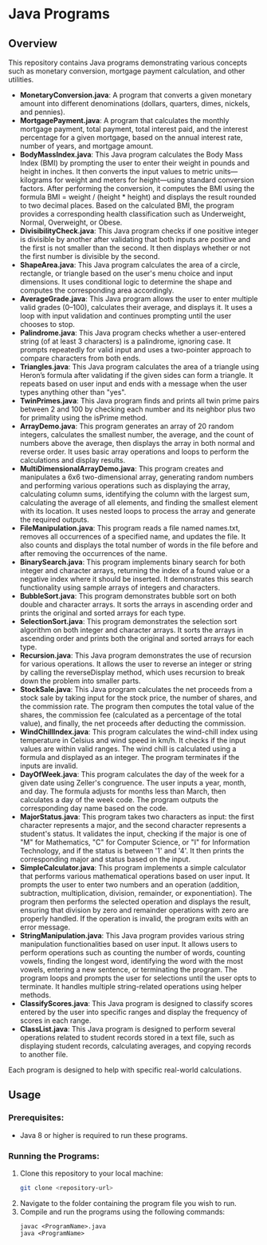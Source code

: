 # Java Programs

## Overview

This repository contains Java programs demonstrating various concepts such as monetary conversion, mortgage payment calculation, and other utilities.

- **MonetaryConversion.java**: A program that converts a given monetary amount into different denominations (dollars, quarters, dimes, nickels, and pennies).
- **MortgagePayment.java**: A program that calculates the monthly mortgage payment, total payment, total interest paid, and the interest percentage for a given mortgage, based on the annual interest rate, number of years, and mortgage amount.
- **BodyMassIndex.java**: This Java program calculates the Body Mass Index (BMI) by prompting the user to enter their weight in pounds and height in inches. It then converts the input values to metric units—kilograms for weight and meters for height—using standard conversion factors. After performing the conversion, it computes the BMI using the formula BMI = weight / (height * height) and displays the result rounded to two decimal places. Based on the calculated BMI, the program provides a corresponding health classification such as Underweight, Normal, Overweight, or Obese.
- **DivisibilityCheck.java**: This Java program checks if one positive integer is divisible by another after validating that both inputs are positive and the first is not smaller than the second. It then displays whether or not the first number is divisible by the second.
- **ShapeArea.java**: This Java program calculates the area of a circle, rectangle, or triangle based on the user's menu choice and input dimensions. It uses conditional logic to determine the shape and computes the corresponding area accordingly.
- **AverageGrade.java**: This Java program allows the user to enter multiple valid grades (0–100), calculates their average, and displays it. It uses a loop with input validation and continues prompting until the user chooses to stop.
- **Palindrome.java**: This Java program checks whether a user-entered string (of at least 3 characters) is a palindrome, ignoring case. It prompts repeatedly for valid input and uses a two-pointer approach to compare characters from both ends.
- **Triangles.java**: This Java program calculates the area of a triangle using Heron’s formula after validating if the given sides can form a triangle. It repeats based on user input and ends with a message when the user types anything other than "yes".
- **TwinPrimes.java**: This Java program finds and prints all twin prime pairs between 2 and 100 by checking each number and its neighbor plus two for primality using the isPrime method.
- **ArrayDemo.java**: This program generates an array of 20 random integers, calculates the smallest number, the average, and the count of numbers above the average, then displays the array in both normal and reverse order. It uses basic array operations and loops to perform the calculations and display results.
- **MultiDimensionalArrayDemo.java**: This program creates and manipulates a 6x6 two-dimensional array, generating random numbers and performing various operations such as displaying the array, calculating column sums, identifying the column with the largest sum, calculating the average of all elements, and finding the smallest element with its location. It uses nested loops to process the array and generate the required outputs.
- **FileManipulation.java**: This program reads a file named names.txt, removes all occurrences of a specified name, and updates the file. It also counts and displays the total number of words in the file before and after removing the occurrences of the name.
- **BinarySearch.java**: This program implements binary search for both integer and character arrays, returning the index of a found value or a negative index where it should be inserted. It demonstrates this search functionality using sample arrays of integers and characters.
- **BubbleSort.java**: This program demonstrates bubble sort on both double and character arrays. It sorts the arrays in ascending order and prints the original and sorted arrays for each type.
- **SelectionSort.java**: This program demonstrates the selection sort algorithm on both integer and character arrays. It sorts the arrays in ascending order and prints both the original and sorted arrays for each type.
- **Recursion.java**: This Java program demonstrates the use of recursion for various operations. It allows the user to reverse an integer or string by calling the reverseDisplay method, which uses recursion to break down the problem into smaller parts. 
- **StockSale.java**: This Java program calculates the net proceeds from a stock sale by taking input for the stock price, the number of shares, and the commission rate. The program then computes the total value of the shares, the commission fee (calculated as a percentage of the total value), and finally, the net proceeds after deducting the commission.
- **WindChillIndex.java**: This program calculates the wind-chill index using temperature in Celsius and wind speed in km/h. It checks if the input values are within valid ranges. The wind chill is calculated using a formula and displayed as an integer. The program terminates if the inputs are invalid.
- **DayOfWeek.java**: This program calculates the day of the week for a given date using Zeller's congruence. The user inputs a year, month, and day. The formula adjusts for months less than March, then calculates a day of the week code. The program outputs the corresponding day name based on the code.
- **MajorStatus.java**: This program takes two characters as input: the first character represents a major, and the second character represents a student's status. It validates the input, checking if the major is one of "M" for Mathematics, "C" for Computer Science, or "I" for Information Technology, and if the status is between '1' and '4'. It then prints the corresponding major and status based on the input.
- **SimpleCalculator.java**: This program implements a simple calculator that performs various mathematical operations based on user input. It prompts the user to enter two numbers and an operation (addition, subtraction, multiplication, division, remainder, or exponentiation). The program then performs the selected operation and displays the result, ensuring that division by zero and remainder operations with zero are properly handled. If the operation is invalid, the program exits with an error message.
- **StringManipulation.java**: This Java program provides various string manipulation functionalities based on user input. It allows users to perform operations such as counting the number of words, counting vowels, finding the longest word, identifying the word with the most vowels, entering a new sentence, or terminating the program. The program loops and prompts the user for selections until the user opts to terminate. It handles multiple string-related operations using helper methods.
- **ClassifyScores.java**: This Java program is designed to classify scores entered by the user into specific ranges and display the frequency of scores in each range. 
- **ClassList.java**: This Java program is designed to perform several operations related to student records stored in a text file, such as displaying student records, calculating averages, and copying records to another file.

Each program is designed to help with specific real-world calculations.

## Usage

### Prerequisites:
- Java 8 or higher is required to run these programs.

### Running the Programs:

1. Clone this repository to your local machine:
   ```bash
   git clone <repository-url>
   ```
2. Navigate to the folder containing the program file you wish to run.
3. Compile and run the programs using the following commands:
     ```
     javac <ProgramName>.java
     java <ProgramName>
     ```
